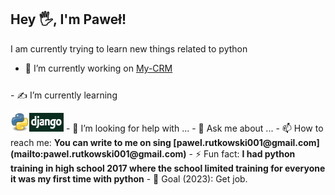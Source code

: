 ## Hey 🖐, I'm Paweł!


I am currently trying to learn new things related to python



- 🔭 I’m currently working on [My-CRM](https://github.com/Pawelooo/My-CRM)
<p style="margin-top: 25px;">- ✍ I’m currently learning</p><img src="Python.svg.png" alt="drawing" width="30px" height="30px"/><img src="django2.png" alt="drawing" width="55px" height="30px"/>
- 🤔 I’m looking for help with ...
- 💬 Ask me about ...
- 📫 How to reach me: <strong>You can write to me on sing [pawel.rutkowski001@gmail.com](mailto:pawel.rutkowski001@gmail.com)</strong>
- ⚡ Fun fact: <strong>I had python training in high school 2017 where the school limited training for everyone it was my first time with python</strong>
- 🎯 Goal (2023): Get job.

